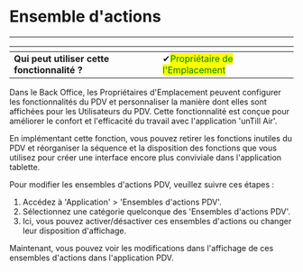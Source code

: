 # Ensemble d'actions

----

<table data-card-size="large" data-view="cards" data-full-width="false"><thead><tr><th></th><th></th><th></th></tr></thead><tbody><tr><td><strong>Qui peut utiliser cette fonctionnalité ?</strong></td><td><span data-gb-custom-inline data-tag="emoji" data-code="2714">✔</span><mark style="color:green;">Propriétaire de l'Emplacement</mark></td><td></td></tr></tbody></table>


Dans le Back Office, les Propriétaires d'Emplacement peuvent configurer les fonctionnalités du PDV et personnaliser la manière dont elles sont affichées pour les Utilisateurs du PDV. Cette fonctionnalité est conçue pour améliorer le confort et l'efficacité du travail avec l'application 'unTill Air'.

En implémentant cette fonction, vous pouvez retirer les fonctions inutiles du PDV et réorganiser la séquence et la disposition des fonctions que vous utilisez pour créer une interface encore plus conviviale dans l'application tablette.

Pour modifier les ensembles d'actions PDV, veuillez suivre ces étapes :

1. Accédez à 'Application' > 'Ensembles d'actions PDV'.
2. Sélectionnez une catégorie quelconque des 'Ensembles d'actions PDV'.
3. Ici, vous pouvez activer/désactiver ces ensembles d'actions ou changer leur disposition d'affichage.

Maintenant, vous pouvez voir les modifications dans l'affichage de ces ensembles d'actions dans l'application PDV.